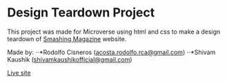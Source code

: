 # Design Teardown Project

This project was made for Microverse using html and css to make a design teardown of 
[Smashing Magazine](https://www.smashingmagazine.com/) website.

Made by: 
⋅⋅*Rodolfo Cisneros (acosta.rodolfo.rca@gmail.com) 
⋅⋅*Shivam Kaushik (shivamkaushikofficial@gmail.com)


[Live site](https://raw.githack.com/KaushikShivam/smashing_magazine/feature-hierarchy/index.html)